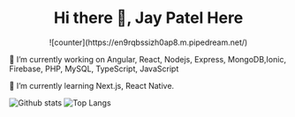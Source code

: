 <h1 align="center">Hi there 👋, Jay Patel Here</h1>

<p align="center">![counter](https://en9rqbssizh0ap8.m.pipedream.net/)</p>

🔭 I’m currently working on Angular, React, Nodejs, Express, MongoDB,Ionic, Firebase, PHP, MySQL, TypeScript, JavaScript

🌱 I’m currently learning Next.js, React Native.

<!--
**jaypatel1210/jaypatel1210** is a ✨ _special_ ✨ repository because its `README.md` (this file) appears on your GitHub profile.

Here are some ideas to get you started:
- 👯 I’m looking to collaborate on ...
- 🤔 I’m looking for help with ...
- 💬 Ask me about ...
- 📫 How to reach me: ...
- 😄 Pronouns: ...
- ⚡ Fun fact: ...
-->

![Github stats](https://github-readme-stats.vercel.app/api?username=jaypatel1210&show_icons=true&theme=tokyonight)
![Top Langs](https://github-readme-stats.vercel.app/api/top-langs/?username=jaypatel1210&theme=tokyonight)
